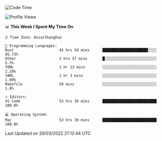 <!--START_SECTION:waka-->
![Code Time](http://img.shields.io/badge/Code%20Time-1%2C168%20hrs%2059%20mins-blue)

![Profile Views](http://img.shields.io/badge/Profile%20Views-7-blue)

📊 **This Week I Spent My Time On** 

```text
⌚︎ Time Zone: Asia/Shanghai

💬 Programming Languages: 
Rust                     45 hrs 59 mins      █████████████████████░░░░   85.73% 
Other                    2 hrs 57 mins       █░░░░░░░░░░░░░░░░░░░░░░░░   5.5% 
TOML                     1 hr 13 mins        ░░░░░░░░░░░░░░░░░░░░░░░░░   2.28% 
YAML                     1 hr 3 mins         ░░░░░░░░░░░░░░░░░░░░░░░░░   1.99% 
Makefile                 58 mins             ░░░░░░░░░░░░░░░░░░░░░░░░░   1.8%

🔥 Editors: 
VS Code                  53 hrs 39 mins      █████████████████████████   100.0%

💻 Operating System: 
Mac                      53 hrs 39 mins      █████████████████████████   100.0%

```


 Last Updated on 29/03/2022 21:12:44 UTC
<!--END_SECTION:waka-->
